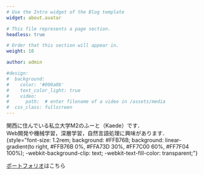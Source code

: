 ```yaml
---
# Use the Intro widget of the Blog template
widget: about.avatar

# This file represents a page section.
headless: true

# Order that this section will appear in.
weight: 10

author: admin

#design:
#  background:
#    color: '#090a0b'
#    text_color_light: true
#    video:
#      path:  # enter filename of a video in /assets/media
#  css_class: fullscreen
---
```


<!--👋 Hi, there! I'm **Alice**, a machine learning researcher at Netflix.-->
関西に住んでいる私立大学M2のふーと（Kaede）です．<br>Web開発や機械学習，深層学習，自然言語処理に興味があります．
{style="font-size: 1.2rem; background: #FFB76B; background: linear-gradient(to right, #FFB76B 0%, #FFA73D 30%, #FF7C00 60%, #FF7F04 100%); -webkit-background-clip: text; -webkit-text-fill-color: transparent;"}

[ポートフォリオ](/about/)はこちら
<!--Check out my [resumé](/about/) and portfolio below 😍-->
